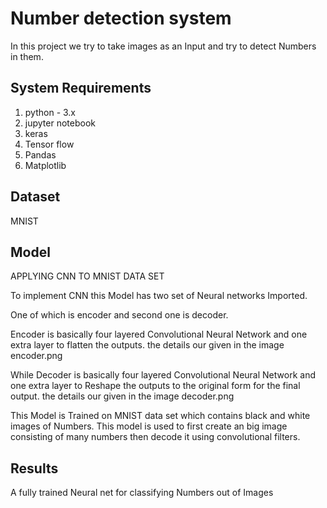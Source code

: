 # Number detection system

In this project we try to take images as an Input and try to detect Numbers in them.

## System Requirements

1. python - 3.x
2. jupyter notebook
3. keras
4. Tensor flow 
5. Pandas
6. Matplotlib

## Dataset 

MNIST 

## Model

APPLYING CNN TO MNIST DATA SET

To implement CNN this Model has two set of Neural networks Imported.

One of which is encoder and second one is decoder.

Encoder is basically four layered Convolutional Neural Network
and one extra layer to flatten the outputs.
the details our given in the image encoder.png

While Decoder is basically four layered Convolutional Neural Network
and one extra layer to Reshape the outputs to the original form for the final output.
the details our given in the image decoder.png

This Model is Trained on MNIST data set which contains black and white images of Numbers.
This model is used to first create an big image consisting of many numbers then decode it using convolutional filters. 

 ## Results

A fully trained Neural net for classifying Numbers out of Images
























































